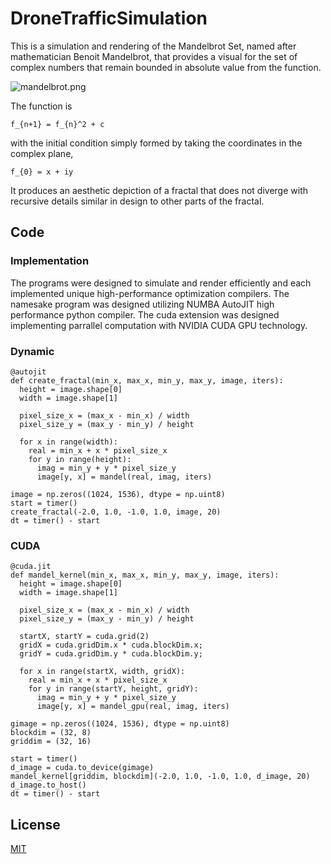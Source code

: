 # DroneTrafficSimulation

This is a simulation and rendering of the Mandelbrot Set,  named after mathematician Benoit Mandelbrot, that provides a visual for the set of complex numbers that remain bounded in absolute value from the function.

![mandelbrot.png](https://github.com/SVJayanthi/DroneTrafficSimulation/blob/master/Environment.png)

The function is

  `f_{n+1} = f_{n}^2 + c`

with the initial condition simply formed by taking the coordinates in the complex plane,

  `f_{0} = x + iy`

It produces an aesthetic depiction of a fractal that does not diverge with recursive details similar in design to other parts of the fractal.

## Code

### Implementation

The programs were designed to simulate and render efficiently and each implemented unique high-performance optimization compilers. The namesake program was designed utilizing NUMBA AutoJIT high performance python compiler. The cuda extension was designed implementing parrallel computation with NVIDIA CUDA GPU technology. 

### Dynamic

```
@autojit
def create_fractal(min_x, max_x, min_y, max_y, image, iters):
  height = image.shape[0]
  width = image.shape[1]

  pixel_size_x = (max_x - min_x) / width
  pixel_size_y = (max_y - min_y) / height

  for x in range(width):
    real = min_x + x * pixel_size_x
    for y in range(height):
      imag = min_y + y * pixel_size_y 
      image[y, x] = mandel(real, imag, iters)

image = np.zeros((1024, 1536), dtype = np.uint8)
start = timer()
create_fractal(-2.0, 1.0, -1.0, 1.0, image, 20) 
dt = timer() - start
```

### CUDA

```
@cuda.jit
def mandel_kernel(min_x, max_x, min_y, max_y, image, iters):
  height = image.shape[0]
  width = image.shape[1]

  pixel_size_x = (max_x - min_x) / width
  pixel_size_y = (max_y - min_y) / height

  startX, startY = cuda.grid(2)
  gridX = cuda.gridDim.x * cuda.blockDim.x;
  gridY = cuda.gridDim.y * cuda.blockDim.y;

  for x in range(startX, width, gridX):
    real = min_x + x * pixel_size_x
    for y in range(startY, height, gridY):
      imag = min_y + y * pixel_size_y 
      image[y, x] = mandel_gpu(real, imag, iters)

gimage = np.zeros((1024, 1536), dtype = np.uint8)
blockdim = (32, 8)
griddim = (32, 16)

start = timer()
d_image = cuda.to_device(gimage)
mandel_kernel[griddim, blockdim](-2.0, 1.0, -1.0, 1.0, d_image, 20) 
d_image.to_host()
dt = timer() - start
```

## License

[MIT](LICENSE)
